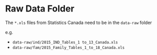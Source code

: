 <!--
Copyright 2019 Province of British Columbia

Licensed under the Apache License, Version 2.0 (the "License");
you may not use this file except in compliance with the License.
You may obtain a copy of the License at

http://www.apache.org/licenses/LICENSE-2.0

Unless required by applicable law or agreed to in writing, software distributed under the License is distributed on an "AS IS" BASIS,
WITHOUT WARRANTIES OR CONDITIONS OF ANY KIND, either express or implied.
See the License for the specific language governing permissions and limitations under the License.
-->



# Raw Data Folder

The `*.xls` files from Statistics Canada need to be in the `data-raw` folder

e.g. 

- `data-raw/ind/2015_IND_Tables_1 to_13_Canada.xls`  
- `data-raw/fam/2015_Family_Tables_1_to_18_Canada.xls`  

